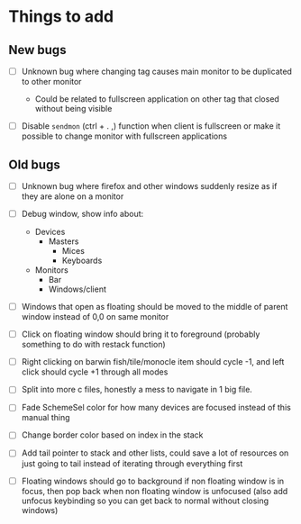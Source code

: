 # Things to add

## New bugs

* [ ] Unknown bug where changing tag causes main monitor to be duplicated to other monitor
  * Could be related to fullscreen application on other tag that closed without being visible

* [ ] Disable `sendmon` (ctrl + . ,) function when client is fullscreen or make it possible to change monitor with fullscreen applications

## Old bugs

* [ ] Unknown bug where firefox and other windows suddenly resize as if they are alone on a monitor

* [ ] Debug window, show info about:
  * Devices
    * Masters
      * Mices
      * Keyboards
  * Monitors
    * Bar
    * Windows/client

* [ ] Windows that open as floating should be moved to the middle of parent window instead of 0,0 on same monitor
* [ ] Click on floating window should bring it to foreground (probably something to do with restack function)
* [ ] Right clicking on barwin fish/tile/monocle item should cycle -1, and left click should cycle +1 through all modes
* [ ] Split into more c files, honestly a mess to navigate in 1 big file.
* [ ] Fade SchemeSel color for how many devices are focused instead of this manual thing
* [ ] Change border color based on index in the stack
* [ ] Add tail pointer to stack and other lists, could save a lot of resources on just going to tail instead of iterating through everything first
* [ ] Floating windows should go to background if non floating window is in focus, then pop back when non floating window is unfocused (also add unfocus keybinding so you can get back to normal without closing windows)

